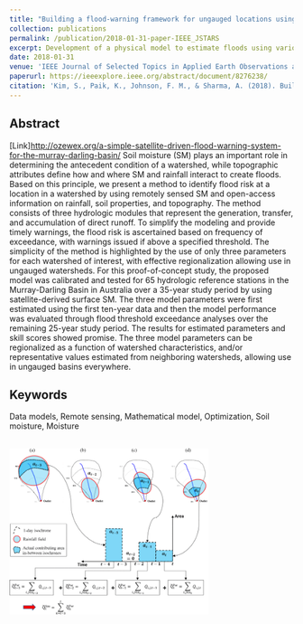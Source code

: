 ```yaml
---
title: "Building a flood-warning framework for ungauged locations using low resolution, open-access remotely sensed surface soil moisture, precipitation, soil, and topographic information"
collection: publications
permalink: /publication/2018-01-31-paper-IEEE_JSTARS
excerpt: Development of a physical model to estimate floods using various open access datasets.
date: 2018-01-31
venue: 'IEEE Journal of Selected Topics in Applied Earth Observations and Remote Sensing'
paperurl: https://ieeexplore.ieee.org/abstract/document/8276238/
citation: 'Kim, S., Paik, K., Johnson, F. M., & Sharma, A. (2018). Building a flood-warning framework for ungauged locations using low resolution, open-access remotely sensed surface soil moisture, precipitation, soil, and topographic information. <i>IEEE Journal of Selected Topics in Applied Earth Observations and Remote Sensing</i>, 11(2), 375-387.'
---
```

## Abstract
[Link]<http://ozewex.org/a-simple-satellite-driven-flood-warning-system-for-the-murray-darling-basin/>
Soil moisture (SM) plays an important role in determining the antecedent condition of a watershed, while topographic attributes define how and where SM and rainfall interact to create floods. Based on this principle, we present a method to identify flood risk at a location in a watershed by using remotely sensed SM and open-access information on rainfall, soil properties, and topography. The method consists of three hydrologic modules that represent the generation, transfer, and accumulation of direct runoff. To simplify the modeling and provide timely warnings, the flood risk is ascertained based on frequency of exceedance, with warnings issued if above a specified threshold. The simplicity of the method is highlighted by the use of only three parameters for each watershed of interest, with effective regionalization allowing use in ungauged watersheds. For this proof-of-concept study, the proposed model was calibrated and tested for 65 hydrologic reference stations in the Murray-Darling Basin in Australia over a 35-year study period by using satellite-derived surface SM. The three model parameters were first estimated using the first ten-year data and then the model performance was evaluated through flood threshold exceedance analyses over the remaining 25-year study period. The results for estimated parameters and skill scores showed promise. The three model parameters can be regionalized as a function of watershed characteristics, and/or representative values estimated from neighboring watersheds, allowing use in ungauged basins everywhere.
## Keywords
Data models, Remote sensing, Mathematical model, Optimization, Soil moisture, Moisture

<br/><img src='/images/2018_IEEE_POST.jpg' width="70%" height="70%">